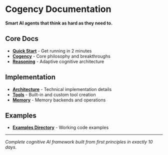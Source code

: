 # Cogency Documentation

**Smart AI agents that think as hard as they need to.**

## Core Docs

- **[Quick Start](quickstart.md)** - Get running in 2 minutes
- **[Cogency](cogency.md)** - Core philosophy and breakthroughs  
- **[Reasoning](reasoning.md)** - Adaptive cognitive architecture

## Implementation

- **[Architecture](architecture.md)** - Technical implementation details
- **[Tools](tools.md)** - Built-in and custom tool creation
- **[Memory](memory.md)** - Memory backends and operations

## Examples

- **[Examples Directory](../examples/)** - Working code examples

---

*Complete cognitive AI framework built from first principles in exactly 10 days.*